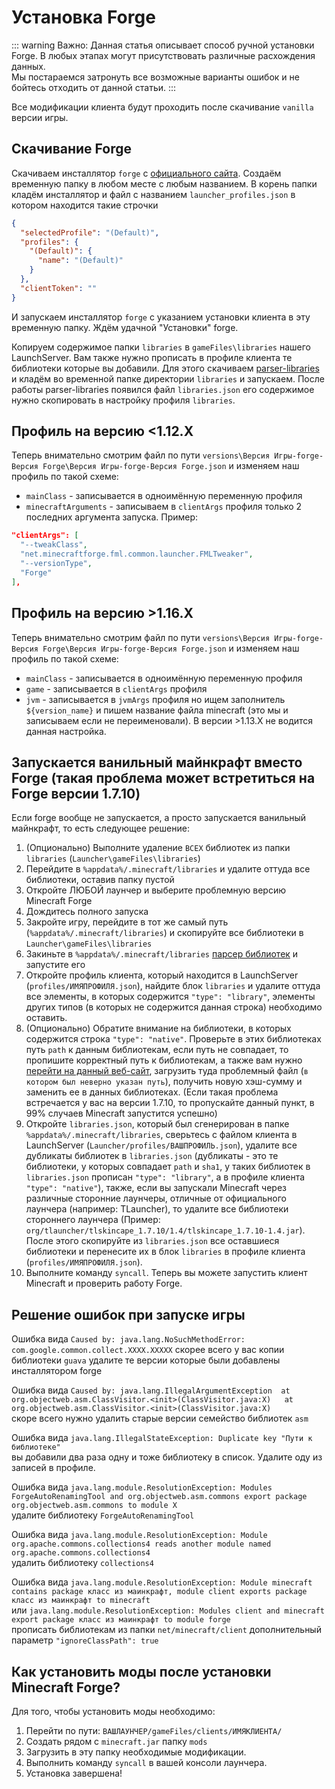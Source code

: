 # Установка Forge

::: warning Важно:
Данная статья описывает способ ручной установки Forge. В любых этапах могут присутствовать различные расхождения данных.  
Мы постараемся затронуть все возможные варианты ошибок и не бойтесь отходить от данной статьи.
:::

Все модификации клиента будут проходить после скачивание `vanilla` версии игры.

## Скачивание Forge

Скачиваем инсталлятор `forge` с [официального сайта](https://files.minecraftforge.net/net/minecraftforge/forge/). Создаём временную папку в любом месте с любым названием. В корень папки кладём инсталлятор и файл с названием `launcher_profiles.json` в котором находится такие строчки

```json
{
  "selectedProfile": "(Default)",
  "profiles": {
    "(Default)": {
      "name": "(Default)"
    }
  },
  "clientToken": ""
}
```

И запускаем инсталлятор `forge` с указанием установки клиента в эту временную папку. Ждём удачной "Установки" forge.

Копируем содержимое папки `libraries` в `gameFiles\libraries` нашего LaunchServer. Вам также нужно прописать в профиле клиента те библиотеки которые вы добавили. Для этого скачиваем [parser-libraries](https://github.com/kostya-main/parser-libraries/releases) и кладём во временной папке директории `libraries` и запускаем. После работы parser-libraries появился файл `libraries.json` его содержимое нужно скопировать в настройку профиля `libraries`.

## Профиль на версию <1.12.X

Теперь внимательно смотрим файл по пути `versions\Версия Игры-forge-Версия Forge\Версия Игры-forge-Версия Forge.json` и изменяем наш профиль по такой схеме:

- `mainClass` - записывается в одноимённую переменную профиля
- `minecraftArguments` - записываем в `clientArgs` профиля только 2 последних аргумента запуска. Пример:

```json
"clientArgs": [
  "--tweakClass",
  "net.minecraftforge.fml.common.launcher.FMLTweaker",
  "--versionType",
  "Forge"
],
```

## Профиль на версию >1.16.X

Теперь внимательно смотрим файл по пути `versions\Версия Игры-forge-Версия Forge\Версия Игры-forge-Версия Forge.json` и изменяем наш профиль по такой схеме:

- `mainClass` - записывается в одноимённую переменную профиля
- `game` - записывается в `clientArgs` профиля
- `jvm` - записывается в `jvmArgs` профиля но ищем заполнитель `${version_name}` и пишем название файла minecraft (это мы и записываем если не переименовали). В версии >1.13.X не водится данная настройка.


## Запускается ванильный майнкрафт вместо Forge (такая проблема может встретиться на Forge версии 1.7.10)

Если forge вообще не запускается, а просто запускается ванильный майнкрафт, то есть следующее решение:
1. (Опционально) Выполните удаление `ВСЕХ` библиотек из папки `libraries` (`Launcher\gameFiles\libraries`)
2. Перейдите в `%appdata%/.minecraft/libraries` и удалите оттуда все библиотеки, оставив папку пустой
3. Откройте ЛЮБОЙ лаунчер и выберите проблемную версию Minecraft Forge
4. Дождитесь полного запуска
5. Закройте игру, перейдите в тот же самый путь (`%appdata%/.minecraft/libraries`) и скопируйте все библиотеки в `Launcher\gameFiles\libraries`
6. Закиньте в `%appdata%/.minecraft/libraries` [парсер библиотек](https://github.com/kostya-main/parser-libraries/releases) и запустите его
7. Откройте профиль клиента, который находится в LaunchServer (`profiles/ИМЯПРОФИЛЯ.json`), найдите блок `libraries` и удалите оттуда все элементы, в которых содержится `"type": "library"`, элементы других типов (в которых не содержится данная строка) необходимо оставить.
8. (Опционально) Обратите внимание на библиотеки, в которых содержится строка `"type": "native"`. Проверьте в этих библиотеках путь `path` к данным библиотекам, если путь не совпадает, то пропишите корректный путь к библиотекам, а также вам нужно [перейти на данный веб-сайт](https://emn178.github.io/online-tools/sha1_checksum.html), загрузить туда проблемный файл (`в котором был неверно указан путь`), получить новую хэш-сумму и заменить ее в данных библиотеках. (Если такая проблема встречается у вас на версии 1.7.10, то пропускайте данный пункт, в 99% случаев Minecraft запустится успешно)
9. Откройте `libraries.json`, который был сгенерирован в папке `%appdata%/.minecraft/libraries`, сверьтесь с файлом клиента в LaunchServer (`Launcher/profiles/ВАШПРОФИЛЬ.json`), удалите все дубликаты библиотек в `libraries.json` (дубликаты - это те библиотеки, у которых совпадает `path` и `sha1`, у таких библиотек в `libraries.json` прописан `"type": "library"`, а в профиле клиента `"type": "native"`), также, если вы запускали Minecraft через различные сторонние лаунчеры, отличные от официального лаунчера (например: TLauncher), то удалите все библиотеки стороннего лаунчера (Пример: `org/tlauncher/tlskincape_1.7.10/1.4/tlskincape_1.7.10-1.4.jar`). После этого скопируйте из `libraries.json` все оставшиеся библиотеки и перенесите их в блок `libraries` в профиле клиента (`profiles/ИМЯПРОФИЛЯ.json`).
10. Выполните команду `syncall`. Теперь вы можете запустить клиент Minecraft и проверить работу Forge. 

## Решение ошибок при запуске игры

Ошибка вида `Caused by: java.lang.NoSuchMethodError: com.google.common.collect.XXXX.XXXXX` скорее всего у вас копии библиотеки `guava` удалите те версии которые были добавлены инсталлятором forge

Ошибка вида `Caused by: java.lang.IllegalArgumentException 
at org.objectweb.asm.ClassVisitor.<init>(ClassVisitor.java:X)  
at org.objectweb.asm.ClassVisitor.<init>(ClassVisitor.java:X)`  
скоре всего нужно удалить старые версии семейство библиотек `asm`

Ошибка вида `java.lang.IllegalStateException: Duplicate key "Пути к библиотеке"`  
вы добавили два раза одну и тоже библиотеку в список. Удалите оду из записей в профиле.

Ошибка вида `java.lang.module.ResolutionException: Modules ForgeAutoRenamingTool and org.objectweb.asm.commons export package org.objectweb.asm.commons to module X `  
удалите библиотеку `ForgeAutoRenamingTool`

Ошибка вида `java.lang.module.ResolutionException: Module org.apache.commons.collections4 reads another module named org.apache.commons.collections4`  
удалить библиотеку `collections4`

Ошибка вида `java.lang.module.ResolutionException: Module minecraft contains package класс из маинкрафт, module client exports package класс из маинкрафт to minecraft`  
или `java.lang.module.ResolutionException: Modules client and minecraft export package класс из маинкрафт to module forge`  
прописать библиотекам из папки `net/minecraft/client` дополнительный параметр `"ignoreClassPath": true`

## Как установить моды после установки Minecraft Forge?

Для того, чтобы установить моды необходимо:
1. Перейти по пути: `ВАШЛАУНЧЕР/gameFiles/clients/ИМЯКЛИЕНТА/`
2. Создать рядом с `minecraft.jar` папку `mods`
3. Загрузить в эту папку необходимые модификации.
4. Выполнить команду `syncall` в вашей консоли лаунчера.
5. Установка завершена!
